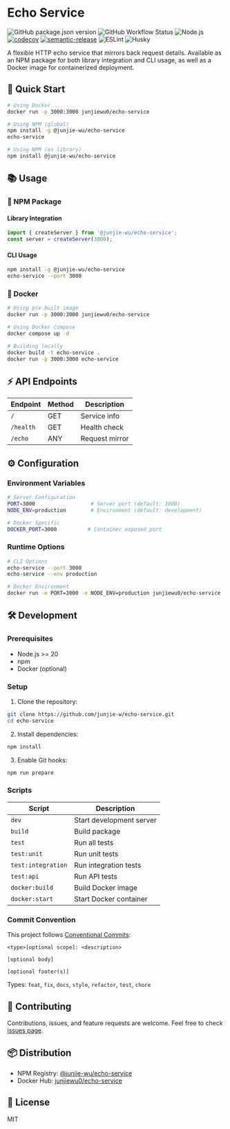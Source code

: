 # Echo Service

![GitHub package.json version](https://img.shields.io/github/package-json/v/junjie-w/echo-service)
![GitHub Workflow Status](https://img.shields.io/github/actions/workflow/status/junjie-w/echo-service/quality-checks.yml)
![Node.js](https://img.shields.io/badge/Node.js->=20-brightgreen)
[![codecov](https://codecov.io/gh/junjie-w/echo-service/branch/main/graph/badge.svg)](https://codecov.io/gh/junjie-w/echo-service)
[![semantic-release](https://img.shields.io/badge/semantic--release-enabled-brightgreen?logo=semantic-release)](https://github.com/semantic-release/semantic-release)
![ESLint](https://img.shields.io/badge/ESLint-enabled-brightgreen)
![Husky](https://img.shields.io/badge/Husky-enabled-brightgreen)

A flexible HTTP echo service that mirrors back request details. Available as an NPM package for both library integration and CLI usage, as well as a Docker image for containerized deployment.

## 🚀 Quick Start

```bash
# Using Docker
docker run -p 3000:3000 junjiewu0/echo-service

# Using NPM (global)
npm install -g @junjie-wu/echo-service
echo-service

# Using NPM (as library)
npm install @junjie-wu/echo-service
```

## 📚 Usage

### 🔷 NPM Package

#### Library Integration
```typescript
import { createServer } from '@junjie-wu/echo-service';
const server = createServer(3000);
```

#### CLI Usage
```bash
npm install -g @junjie-wu/echo-service
echo-service --port 3000
```

### 🐳 Docker

```bash
# Using pre-built image
docker run -p 3000:3000 junjiewu0/echo-service

# Using Docker Compose
docker compose up -d

# Building locally
docker build -t echo-service .
docker run -p 3000:3000 echo-service
```

## ⚡ API Endpoints

| Endpoint | Method | Description |
|----------|--------|-------------|
| `/` | GET | Service info |
| `/health` | GET | Health check |
| `/echo` | ANY | Request mirror |

## ⚙️ Configuration

### Environment Variables

```bash
# Server Configuration
PORT=3000                  # Server port (default: 3000)
NODE_ENV=production        # Environment (default: development)

# Docker Specific
DOCKER_PORT=3000          # Container exposed port
```

### Runtime Options

```bash
# CLI Options
echo-service --port 3000
echo-service --env production

# Docker Environment
docker run -e PORT=3000 -e NODE_ENV=production junjiewu0/echo-service
```

## 🛠️ Development

### Prerequisites

- Node.js >= 20
- npm
- Docker (optional)

### Setup

1. Clone the repository:
```bash
git clone https://github.com/junjie-w/echo-service.git
cd echo-service
```

2. Install dependencies:
```bash
npm install
```

3. Enable Git hooks:
```bash
npm run prepare
```

### Scripts

| Script | Description |
|--------|-------------|
| `dev` | Start development server |
| `build` | Build package |
| `test` | Run all tests |
| `test:unit` | Run unit tests |
| `test:integration` | Run integration tests |
| `test:api` | Run API tests |
| `docker:build` | Build Docker image |
| `docker:start` | Start Docker container |

### Commit Convention

This project follows [Conventional Commits](https://www.conventionalcommits.org/):

```
<type>[optional scope]: <description>

[optional body]

[optional footer(s)]
```

Types: `feat`, `fix`, `docs`, `style`, `refactor`, `test`, `chore`

## 🤝 Contributing

Contributions, issues, and feature requests are welcome. Feel free to check [issues page](https://github.com/junjie-w/echo-service/issues).

## 📦 Distribution

- NPM Registry: [@junjie-wu/echo-service](https://www.npmjs.com/package/@junjie-wu/echo-service)
- Docker Hub: [junjiewu0/echo-service](https://hub.docker.com/r/junjiewu0/echo-service)

## 📄 License

MIT